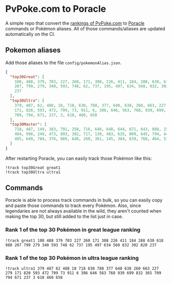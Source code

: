 # PvPoke.com to Poracle
A simple repo that convert the [rankings of PvPoke.com](https://pvpoke.com/rankings/) to [Poracle](https://github.com/KartulUdus/PoracleJS) commands or Pokémon aliases. 
All of those commands/aliases are updated automatically on the CI.

## Pokemon aliases
Add those aliases to the file `config/pokemonAlias.json`. 

<!-- aliases-start -->
```json
{
  "top30Great": [
    108, 488, 379, 703, 227, 260, 171, 308, 226, 411, 184, 288, 630, 618, 980,
    207, 799, 279, 340, 593, 748, 62, 737, 195, 497, 634, 560, 832, 302, 820,
    237
  ],
  "top30Ultra": [
    379, 487, 62, 488, 18, 718, 630, 788, 377, 640, 638, 260, 663, 227, 279,
    171, 820, 593, 472, 799, 73, 911, 6, 386, 646, 563, 768, 939, 699, 832, 365,
    709, 794, 671, 237, 3, 618, 460, 658
  ],
  "top30Master": [
    718, 487, 149, 383, 791, 250, 716, 646, 648, 644, 671, 643, 888, 150, 713,
    484, 998, 249, 473, 893, 382, 717, 130, 483, 635, 809, 645, 794, 445, 901,
    485, 649, 784, 376, 889, 640, 260, 381, 145, 384, 639, 768, 464, 534, 638
  ]
}
```
<!-- aliases-end -->

After restarting Poracle, you can easily track those Pokémon like this:
```shell
!track top30Great great1
!track top30Ultra ultra1
```

## Commands
Poracle is able to process track commands in bulk, so you can easily copy and paste those commands to track every Pokémon. 
Also, since legendaries are not always available in the wild, they aren't counted when making the top 30, but still added to the list just in case.

### Rank 1 of the top 30 Pokémon in great league ranking
<!-- top30great-start -->
```
!track great1 108 488 379 703 227 260 171 308 226 411 184 288 630 618 980 207 799 279 340 593 748 62 737 195 497 634 560 832 302 820 237
```
<!-- top30great-end -->

### Rank 1 of the top 30 Pokémon in ultra league ranking
<!-- top30ultra-start -->
```
!track ultra1 379 487 62 488 18 718 630 788 377 640 638 260 663 227 279 171 820 593 472 799 73 911 6 386 646 563 768 939 699 832 365 709 794 671 237 3 618 460 658
```
<!-- top30ultra-end -->
